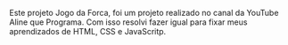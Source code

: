 Este projeto Jogo da Forca, foi um projeto realizado no canal da YouTube Aline que Programa. Com isso resolvi fazer igual para fixar meus aprendizados de HTML, CSS e JavaScritp.
